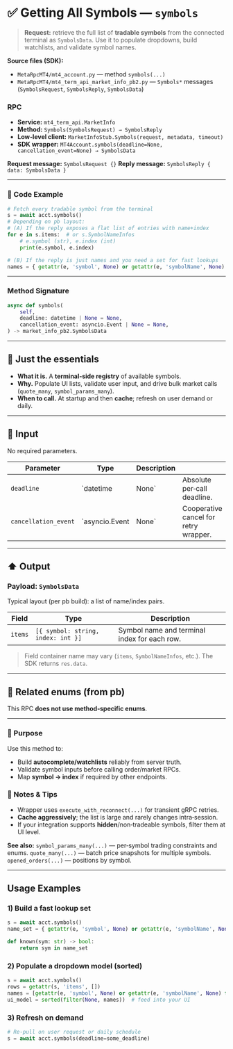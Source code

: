 # ✅ Getting All Symbols — `symbols`

> **Request:** retrieve the full list of **tradable symbols** from the connected terminal as `SymbolsData`.
> Use it to populate dropdowns, build watchlists, and validate symbol names.

**Source files (SDK):**

* `MetaRpcMT4/mt4_account.py` — method `symbols(...)`
* `MetaRpcMT4/mt4_term_api_market_info_pb2.py` — `Symbols*` messages (`SymbolsRequest`, `SymbolsReply`, `SymbolsData`)

### RPC

* **Service:** `mt4_term_api.MarketInfo`
* **Method:** `Symbols(SymbolsRequest) → SymbolsReply`
* **Low‑level client:** `MarketInfoStub.Symbols(request, metadata, timeout)`
* **SDK wrapper:** `MT4Account.symbols(deadline=None, cancellation_event=None) → SymbolsData`

**Request message:** `SymbolsRequest {}`
**Reply message:** `SymbolsReply { data: SymbolsData }`

---

### 🔗 Code Example

```python
# Fetch every tradable symbol from the terminal
s = await acct.symbols()
# Depending on pb layout:
# (A) If the reply exposes a flat list of entries with name+index
for e in s.items:  # or s.SymbolNameInfos
    # e.symbol (str), e.index (int)
    print(e.symbol, e.index)

# (B) If the reply is just names and you need a set for fast lookups
names = { getattr(e, 'symbol', None) or getattr(e, 'symbolName', None) for e in getattr(s, 'items', []) }
```

---

### Method Signature

```python
async def symbols(
    self,
    deadline: datetime | None = None,
    cancellation_event: asyncio.Event | None = None,
) -> market_info_pb2.SymbolsData
```

---

## 💬 Just the essentials

* **What it is.** A **terminal‑side registry** of available symbols.
* **Why.** Populate UI lists, validate user input, and drive bulk market calls (`quote_many`, `symbol_params_many`).
* **When to call.** At startup and then **cache**; refresh on user demand or daily.

---

## 🔽 Input

No required parameters.

| Parameter            | Type           | Description |                                       |
| -------------------- | -------------- | ----------- | ------------------------------------- |
| `deadline`           | `datetime      | None`       | Absolute per‑call deadline.           |
| `cancellation_event` | `asyncio.Event | None`       | Cooperative cancel for retry wrapper. |

---

## ⬆️ Output

### Payload: `SymbolsData`

Typical layout (per pb build): a list of name/index pairs.

| Field   | Type                               | Description                                  |
| ------- | ---------------------------------- | -------------------------------------------- |
| `items` | `[{ symbol: string, index: int }]` | Symbol name and terminal index for each row. |

> Field container name may vary (`items`, `SymbolNameInfos`, etc.). The SDK returns `res.data`.

---

## 🧱 Related enums (from pb)

This RPC **does not use method‑specific enums**.

---

### 🎯 Purpose

Use this method to:

* Build **autocomplete/watchlists** reliably from server truth.
* Validate symbol inputs before calling order/market RPCs.
* Map **symbol → index** if required by other endpoints.

### 🧩 Notes & Tips

* Wrapper uses `execute_with_reconnect(...)` for transient gRPC retries.
* **Cache aggressively**; the list is large and rarely changes intra‑session.
* If your integration supports **hidden**/non‑tradeable symbols, filter them at UI level.

**See also:**
`symbol_params_many(...)` — per‑symbol trading constraints and enums.
`quote_many(...)` — batch price snapshots for multiple symbols.
`opened_orders(...)` — positions by symbol.

---

## Usage Examples

### 1) Build a fast lookup set

```python
s = await acct.symbols()
name_set = { getattr(e, 'symbol', None) or getattr(e, 'symbolName', None) for e in getattr(s, 'items', []) }

def known(sym: str) -> bool:
    return sym in name_set
```

### 2) Populate a dropdown model (sorted)

```python
s = await acct.symbols()
rows = getattr(s, 'items', [])
names = [getattr(e, 'symbol', None) or getattr(e, 'symbolName', None) for e in rows]
ui_model = sorted(filter(None, names))  # feed into your UI
```

### 3) Refresh on demand

```python
# Re-pull on user request or daily schedule
s = await acct.symbols(deadline=some_deadline)
```

